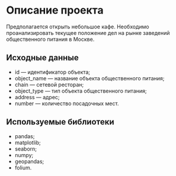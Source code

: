 # Описание проекта
Предполагается открыть небольшое кафе. Необходимо проанализировать текущее положение дел на рынке заведений общественного питания в Москве.
## Исходные данные 
- id — идентификатор объекта;
- object_name — название объекта общественного питания;
- chain — сетевой ресторан;
- object_type — тип объекта общественного питания;
- address — адрес;
- number — количество посадочных мест.
## Используемые библиотеки      
- pandas;
- matplotlib;
- seaborn;
- numpy;
- geopandas;
- folium.
